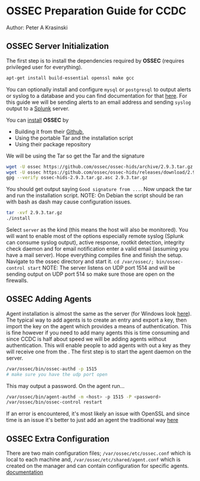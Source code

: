 # **OSSEC** Preparation Guide for CCDC
Author: Peter A Krasinski
## **OSSEC** Server Initialization
The first step is to install the dependencies required by **OSSEC** (requires privileged user for everything).
```bash
apt-get install build-essential openssl make gcc
```
You can optionally install and configure `mysql` or `postgresql` to output alerts or syslog to a database and you can find documentation for that [here](http://ossec-docs.readthedocs.io/en/latest/manual/output/database-output.html). For this guide we will be sending alerts to an email address and sending `syslog` output to a [Splunk](https://www.splunk.com/) server.

You can [install](https://ossec.github.io/downloads.html) **OSSEC** by
- Building it from their [Github](https://github.com/ossec/ossec-hids/releases),
- Using the portable Tar and the installation script
- Using their package repository

We will be using the Tar so get the Tar and the signature
```bash
wget -U ossec https://github.com/ossec/ossec-hids/archive/2.9.3.tar.gz
wget -U ossec https://github.com/ossec/ossec-hids/releases/download/2.9.3/ossec-hids-2.9.3.tar.gz.asc
gpg --verify ossec-hids-2.9.3.tar.gz.asc 2.9.3.tar.gz
```
You should get output saying `Good signature from ...`. Now unpack the tar and run the installation script. NOTE: On Debian the script should be ran with bash as dash may cause configuration issues.
```bash
tar -xvf 2.9.3.tar.gz
./install
```
Select `server` as the kind (this means the host will also be monitored). You will want to enable most of the options especially remote syslog (Splunk can consume syslog output), active response, rootkit detection, integrity check daemon and for email notification enter a valid email (assuming you have a mail server). Hope everything compiles fine and finish the setup. Navigate to the ossec directory and start it. `cd /var/ossec/; bin/ossec-control start`
NOTE: The server listens on UDP port 1514 and will be sending output on UDP port 514 so make sure those are open on the firewalls.

## **OSSEC** Adding Agents
Agent installation is almost the same as the server (for Windows look [here](https://ossec.github.io/docs/manual/installation/installation-windows.html)). The typical way to add agents is to create an entry and export a key, then import the key on the agent which provides a means of authentication. This is fine however if you need to add many agents this is time consuming and since CCDC is half about speed we will be adding agents without authentication. This will enable people to add agents with out a key as they will receive one from the . The first step is to start the agent daemon on the server.
```bash
/var/ossec/bin/ossec-authd -p 1515
# make sure you have the udp port open
```
This may output a password. On the agent run...
```bash
/var/ossec/bin/agent-authd -m <host> -p 1515 -P <password>
/var/ossec/bin/ossec-control restart
```
If an error is encountered, it's most likely an issue with OpenSSL and since time is an issue it's better to just add an agent the traditional way [here](https://ossec.github.io/docs/manual/agent/agent-management.html)

## **OSSEC** Extra Configuration
There are two main configuration files; `/var/ossec/etc/ossec.conf` which is local to each machine and, `/var/ossec/etc/shared/agent.conf` which is created on the manager and can contain configuration for specific agents. [documentation](https://ossec.github.io/docs/manual/agent/agent-configuration.html)
